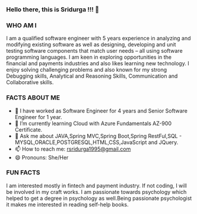 ### Hello there, this is Sridurga !!! 👋

### WHO AM I
I am a qualified software engineer with 5 years experience in analyzing and modifying existing software as well as designing, developing and unit testing software components that match user needs – all using software programming languages.
I am keen in exploring opportunities in the financial and payments industries and also likes learning new technology. 
I enjoy solving challenging problems and also known for my strong Debugging skills, Analytical and Reasoning Skills, Communication and Collaborative skills.

### FACTS ABOUT ME

- 🔭 I have worked as Software Engineer for 4 years and Senior Software Engineer for 1 year.
- 🌱 I’m currently learning Cloud with Azure Fundamentals AZ-900 Certificate.
- 💬 Ask me about JAVA,Spring MVC,Spring Boot,Spring RestFul,SQL - MYSQL,ORACLE,POSTGRESQL,HTML,CSS,JavaScript and JQuery.
- 📫 How to reach me: rsridurga1995@gmail.com
- 😄 Pronouns: She/Her

### FUN FACTS

I am interested mostly in fintech and payment industry.
If not coding, I will be involved in my craft works.
I am passionate towards psychology which helped to get a degree in psychology as well.Being passionate psychologist it makes me interested in reading self-help books.
